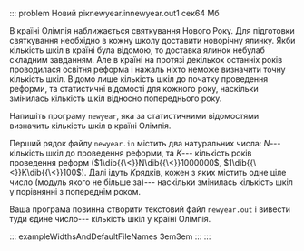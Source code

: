 ::: problem
Новий рікnewyear.innewyear.out1 сек64 Мб

В країні Олімпія наближається святкування Нового Року. Для підготовки
святкування необхідно в кожну школу доставити новорічну ялинку. Якби
кількість шкіл в країні була відомою, то доставка ялинок небулаб
складним завданням. Але в країні на протязі декількох останніх років
проводилася освітня реформа і нажаль ніхто неможе визначити точну
кількість шкіл. Відомо лише кількість шкіл до початку проведення
реформи, та статистичні відомості для кожного року, наскільки змінилась
кількість шкіл відносно попереднього року.

Напишіть програму `newyear`, яка за статистичними відомостями визначить
кількість шкіл в країні Олімпія.

Перший рядок файлу `newyear.in` містить два натуральних числа: $N$---
кількість шкіл до проведення реформи, та $K$--- кількість років
проведення реформ ($1\dib{{\<}}N\dib{{\<}}1000000$,
$1\dib{{\<}}K\dib{{\<}}100$). Далі ідуть $K$рядків, кожен з яких містить
одне ціле число (модуль якого не більше за)--- наскільки змінилась
кількість шкіл у порівнянні з попереднім роком.

Ваша програма повинна створити текстовий файл `newyear.out` і вивести
туди єдине число--- кількість шкіл у країні Олімпія.

::: exampleWidthsAndDefaultFileNames
3em3em
:::
:::

